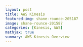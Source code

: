 ```yaml
---
layout: post
title: AWS Kinesis
featured-img: shane-rounce-205187
image: shane-rounce-201587
categories: [Kinesis, AWS]
mathjax: true
summary: AWS Kinesis Overview
---
```

